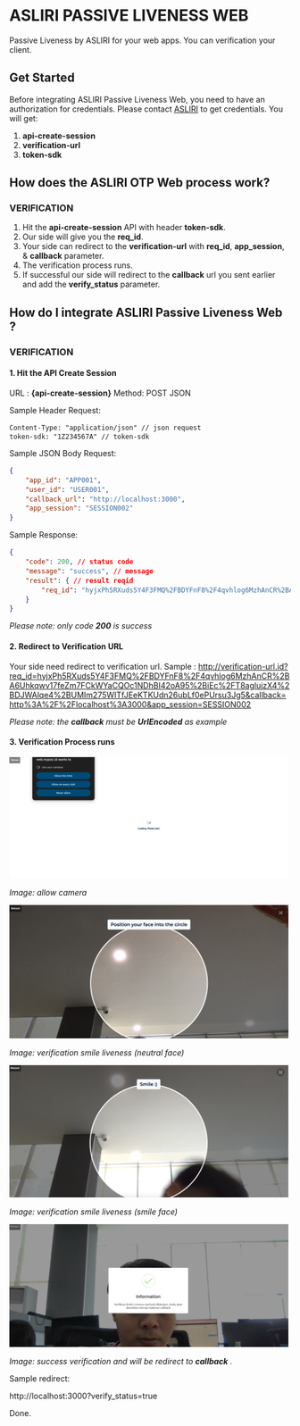 # ASLIRI PASSIVE LIVENESS WEB
Passive Liveness by ASLIRI for your web apps. You can verification your client.

## Get Started
Before integrating ASLIRI Passive Liveness Web, you need to have an authorization for credentials. Please contact [ASLIRI](https://asliri.id) to get credentials. You will get:
1. **api-create-session**
2. **verification-url**
3. **token-sdk**

## How does the ASLIRI OTP Web process work?

### VERIFICATION

1. Hit the **api-create-session** API with header **token-sdk**.
2. Our side will give you the **req_id**.
3. Your side can redirect to the **verification-url** with **req_id**, **app_session**, & **callback** parameter.
4. The verification process runs.
5. If successful our side will redirect to the **callback** url you sent earlier and add the **verify_status** parameter.


## How do I integrate ASLIRI Passive Liveness Web ?

### VERIFICATION
#### 1. Hit the API Create Session

URL : **{api-create-session}**
Method: POST JSON

Sample Header Request:
```
Content-Type: "application/json" // json request
token-sdk: "1Z234567A" // token-sdk
```

Sample JSON Body Request:
```json
{
	"app_id": "APP001",
	"user_id": "USER001",
	"callback_url": "http://localhost:3000",
	"app_session": "SESSION002"
}
```

Sample Response:
```json
{
    "code": 200, // status code
    "message": "success", // message
    "result": { // result reqid
        "req_id": "hyjxPh5RXuds5Y4F3FMQ%2FBDYFnF8%2F4qvhlog6MzhAnCR%2BA6Uhkqwv17feZm7FCkWYaCQOc1NDhBI42oA95%2BiEc%2FT8aglujzX4%2BDJWAlqe4%2BUMIm275WITfJEeKTKUdn26ubLf0ePUrsu3Jg5"
    }
}
```

*Please note: only code **200** is success*

#### 2. Redirect to Verification URL
Your side need redirect to verification url.
Sample :
http://verification-url.id?req_id=hyjxPh5RXuds5Y4F3FMQ%2FBDYFnF8%2F4qvhlog6MzhAnCR%2BA6Uhkqwv17feZm7FCkWYaCQOc1NDhBI42oA95%2BiEc%2FT8aglujzX4%2BDJWAlqe4%2BUMIm275WITfJEeKTKUdn26ubLf0ePUrsu3Jg5&callback=http%3A%2F%2Flocalhost%3A3000&app_session=SESSION002

*Please note: the **callback** must be **UrlEncoded** as example*

#### 3. Verification Process runs
<img src="./pics/img1.png" width=500>

*Image: allow camera*

<img src="./pics/img2.png" width=500>

*Image: verification smile liveness (neutral face)*

<img src="./pics/img3.png" width=500>

*Image: verification smile liveness (smile face)*

<img src="./pics/img4.png" width=500>

*Image: success verification and will be redirect to **callback** .*

Sample redirect:

http://localhost:3000?verify_status=true


Done.

